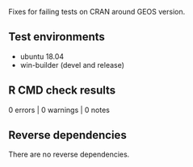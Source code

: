 Fixes for failing tests on CRAN around GEOS version. 

## Test environments

* ubuntu 18.04 
* win-builder (devel and release)

## R CMD check results

0 errors | 0 warnings | 0 notes


## Reverse dependencies

There are no reverse dependencies.



